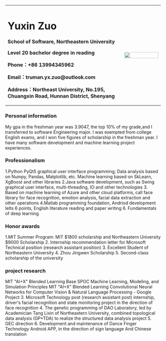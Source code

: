 <table border="0">
  <tr>
    <td width="75%">
      <h1>Yuxin Zuo</h1>
      <p><b>School of Software, Northeastern University</b></p>
      <p><b>Level 20 bachelor degree in reading</b></p>
      <p><b>Phone：+86 13994345962</b></p>
      <p><b>Email：truman.yx.zuo@outlook.com</b></p>
      <p><b>Address：Northeast University, No.195, Chuangxin Road, Hunnan District, Shenyang</b></p>
    </td>
    <td width="25%">
      <img src="https://z3.ax1x.com/2021/09/25/4szkNR.jpg" width="100%">      
    </td>
  </tr>
</table>

### Personal information
My gpa in the freshman year was 3.9047, the top 10% of my grade,and I transferred to software Engineering major. I was exempted from college English exams, and I won five figures of scholarship in the freshman year. I have many software development and machine learning project experiences.

### Professionalism
1.Python PyQt5 graphical user interface programming; Data analysis based on Numpy, Pandas, Matplotlib, etc. Machine learning based on SkLearn, XgBoost and other libraries
2.Java software development, such as Swing graphical user interface, multi-threading, IO and other technologies
3. Based on machine learning of Azure and other cloud platforms, call face library for face recognition, emotion analysis, facial data extraction and other operations
4.Matlab programming foundation, Andriod development
Ielts 6 points, English literature reading and paper writing
6. Fundamentals of deep learning

### Honor awards
1.MIT Summer Program: MIT $1800 scholarship and Northeastern University $9000 Scholarship
2. Internship recommendation letter for Microsoft Technical position (research assistant position)
3. Excellent Student of Northeastern University
4. Zhou Jingwen Scholarship
5. Second-class scholarship of the university

### project research
MIT "AI+X" Blended Learning Base SPOC Machine Learning, Modeling, and Simulation Principles
MIT "AI+X" Blended Learning Convolutional Neural Networks for Computer Vision & Natural Language Processing - Google Project
3. Microsoft Technology post (research assistant post) internship, driver's facial recognition and state monitoring project in the direction of face recognition
4. The genetic programming of DAO Laboratory, led by Academician Tang Lixin of Northeastern University, combined topological data analysis (GP+TDA) to realize the structured data analysis project
5. GEC direction
6. Development and maintenance of Dance Finger Technology Android APP, in the direction of sign language And Chinese translation